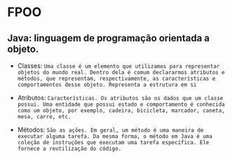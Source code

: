# FPOO

## Java: linguagem de programação orientada a objeto.

 * Classes: `Uma classe é um elemento que utilizamos para representar objetos do mundo real. Dentro dela é comum declararmos atributos e métodos, que representam, respectivamente, as características e comportamentos desse objeto. Representa a estrutura em si` 
 

 * Atributos: `Características. Os atributos são os dados que um classe possui. Uma entidade que possui estado e comportamento é conhecida como um objeto, por exemplo, cadeira, bicicleta, marcador, caneta, mesa, carro, etc.`
 

* Métodos: `São as ações. Em geral, um método é uma maneira de executar alguma tarefa. Da mesma forma, o método em Java é uma coleção de instruções que executam uma tarefa específica. Ele fornece a reutilização do código.`
